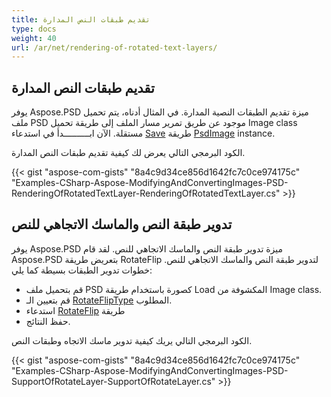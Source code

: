 ```yaml
---
title: تقديم طبقات النص المدارة
type: docs
weight: 40
url: /ar/net/rendering-of-rotated-text-layers/
---
```


## **تقديم طبقات النص المدارة**
يوفر Aspose.PSD ميزة تقديم الطبقات النصية المدارة. في المثال أدناه، يتم تحميل ملف PSD موجود عن طريق تمرير مسار الملف إلى طريقة تحميل Image class مستقلة. الآن ابــــــــــدأ في استدعاء [Save](https://reference.aspose.com/psd/net/aspose.psd/image/methods/save/index) طريقة [PsdImage](https://reference.aspose.com/psd/net/aspose.psd/fileformats.psd/psdimage) instance.

الكود البرمجي التالي يعرض لك كيفية تقديم طبقات النص المدارة.

{{< gist "aspose-com-gists" "8a4c9d34ce856d1642fc7c0ce974175c" "Examples-CSharp-Aspose-ModifyingAndConvertingImages-PSD-RenderingOfRotatedTextLayer-RenderingOfRotatedTextLayer.cs" >}}
## **تدوير طبقة النص والماسك الاتجاهي للنص**
يوفر Aspose.PSD ميزة تدوير طبقة النص والماسك الاتجاهي للنص. لقد قام Aspose.PSD بتعريض طريقة RotateFlip لتدوير طبقة النص والماسك الاتجاهي للنص. خطوات تدوير الطبقات بسيطة كما يلي:

- قم بتحميل ملف PSD كصورة باستخدام طريقة Load المكشوفة من Image class.
- قم بتعيين الـ [RotateFlipType](https://reference.aspose.com/psd/net/aspose.psd/rotatefliptype) المطلوب.
- استدعاء [RotateFlip](https://reference.aspose.com/psd/net/aspose.psd/image/methods/rotateflip) طريقة
- حفظ النتائج.

الكود البرمجي التالي يريك كيفية تدوير ماسك الاتجاه وطبقات النص.

{{< gist "aspose-com-gists" "8a4c9d34ce856d1642fc7c0ce974175c" "Examples-CSharp-Aspose-ModifyingAndConvertingImages-PSD-SupportOfRotateLayer-SupportOfRotateLayer.cs" >}}